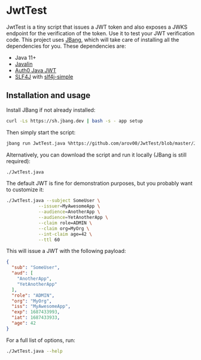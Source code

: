 # JwtTest

JwtTest is a tiny script that issues a JWT token and also exposes a JWKS endpoint for the verification of the token.
Use it to test your JWT verification code. This project uses [JBang](https://www.jbang.dev), which will take care of installing all the dependencies for you.
These dependencies are:

- Java 11+
- [Javalin](https://javalin.io/)
- [Auth0 Java JWT](https://github.com/auth0/java-jwt)
- [SLF4J](http://www.slf4j.org/) with [slf4j-simple](https://www.slf4j.org/apidocs/org/slf4j/simple/SimpleLogger.html)

## Installation and usage

Install JBang if not already installed:

```bash
curl -Ls https://sh.jbang.dev | bash -s - app setup
```

Then simply start the script:

```bash
jbang run JwtTest.java %https://github.com/arov00/JwtTest/blob/master/JwtTest.java
```

Alternatively, you can download the script and run it locally (JBang is still required):

```bash
./JwtTest.java
```

The default JWT is fine for demonstration purposes, but you probably want to customize it:

```bash
./JwtTest.java --subject SomeUser \
            --issuer=MyAwesomeApp \
            --audience=AnotherApp \
            --audience=YetAnotherApp \
            --claim role=ADMIN \
            --claim org=MyOrg \
            --int-claim age=42 \
            --ttl 60
```

This will issue a JWT with the following payload:

```json
{
  "sub": "SomeUser",
  "aud": [
    "AnotherApp",
    "YetAnotherApp"
  ],
  "role": "ADMIN",
  "org": "MyOrg",
  "iss": "MyAwesomeApp",
  "exp": 1687433993,
  "iat": 1687433933,
  "age": 42
}
```

For a full list of options, run:

```bash
./JwtTest.java --help
```
